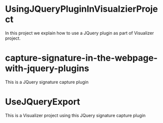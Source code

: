 # UsingJQueryPluginInVisualzierProject

In this project we explain how to use a JQuery plugin as part of Visualizer project.

# capture-signature-in-the-webpage-with-jquery-plugins

This is a JQuery signature capture plugin

# UseJQueryExport

This is a Visualizer project using this JQuery signature capture plugin
